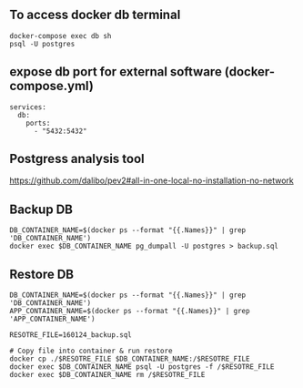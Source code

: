 ## To access docker db terminal

```
docker-compose exec db sh
psql -U postgres
```

## expose db port for external software (docker-compose.yml)
```
services:
  db:
    ports:
      - "5432:5432"
```

## Postgress analysis tool
https://github.com/dalibo/pev2#all-in-one-local-no-installation-no-network

## Backup DB
```
DB_CONTAINER_NAME=$(docker ps --format "{{.Names}}" | grep 'DB_CONTAINER_NAME')
docker exec $DB_CONTAINER_NAME pg_dumpall -U postgres > backup.sql
```

## Restore DB
```
DB_CONTAINER_NAME=$(docker ps --format "{{.Names}}" | grep 'DB_CONTAINER_NAME')
APP_CONTAINER_NAME=$(docker ps --format "{{.Names}}" | grep 'APP_CONTAINER_NAME')

RESOTRE_FILE=160124_backup.sql

# Copy file into container & run restore
docker cp ./$RESOTRE_FILE $DB_CONTAINER_NAME:/$RESOTRE_FILE
docker exec $DB_CONTAINER_NAME psql -U postgres -f /$RESOTRE_FILE
docker exec $DB_CONTAINER_NAME rm /$RESOTRE_FILE

```
